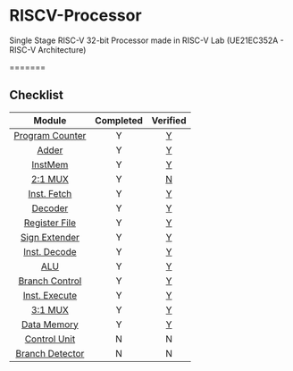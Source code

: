 # RISCV-Processor
Single Stage RISC-V 32-bit Processor made in RISC-V Lab (UE21EC352A - RISC-V Architecture)

=======
## Checklist

| Module | Completed | Verified |
| :------: | :-: | :-: |
| [Program Counter](src/pc.sv) | Y | [Y](src/tb_pc.sv) |
| [Adder](src/adder.sv) | Y | [Y](src/tb_adder.sv) |
| [InstMem](src/InstMem.sv) | Y | [Y](src/tb_InstMem.sv)|
| [2:1 MUX](src/mux21.sv) | Y | [N](src/tb_mux21.sv) |
| [Inst. Fetch](src/IF.sv) | Y | [Y](src/tb_IF.sv) |
| [Decoder](src/decoder.sv) | Y | [Y](src/tb_decoder.sv) | 
| [Register File](src/RegisterFile.sv) | Y | [Y](src/tb_RegisterFile.sv) |
| [Sign Extender](src/SignExtender.sv) | Y | [Y](src/tb_SignExtender.sv) |
| [Inst. Decode](src/ID.sv) | Y | [Y](src/tb_ID.sv) |
| [ALU](src/ALU.sv) | Y | [Y](src/tb_ALU.sv) |
| [Branch Control](src/branch_control.sv) | Y | [Y](src/tb_branch_control.sv) |
| [Inst. Execute](src/IE.sv) | Y | [Y](src/tb_IE.sv) |
| [3:1 MUX](src/mux31.sv) | Y | [Y](src/tb_mux31.sv) |
| [Data Memory](src/DataMem.sv) | Y | [Y](src/tb_DataMem.sv) |
| [Control Unit](src/controller.sv) | N | N |
| [Branch Detector](src/branch.sv) | N | N |

